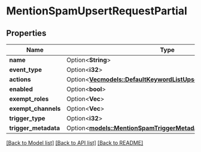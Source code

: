 # MentionSpamUpsertRequestPartial

## Properties

Name | Type | Description | Notes
------------ | ------------- | ------------- | -------------
**name** | Option<**String**> |  | [optional]
**event_type** | Option<**i32**> |  | [optional]
**actions** | Option<[**Vec<models::DefaultKeywordListUpsertRequestActionsInner>**](DefaultKeywordListUpsertRequest_actions_inner.md)> |  | [optional]
**enabled** | Option<**bool**> |  | [optional]
**exempt_roles** | Option<**Vec<String>**> |  | [optional]
**exempt_channels** | Option<**Vec<String>**> |  | [optional]
**trigger_type** | Option<**i32**> |  | [optional]
**trigger_metadata** | Option<[**models::MentionSpamTriggerMetadata**](MentionSpamTriggerMetadata.md)> |  | [optional]

[[Back to Model list]](../README.md#documentation-for-models) [[Back to API list]](../README.md#documentation-for-api-endpoints) [[Back to README]](../README.md)


